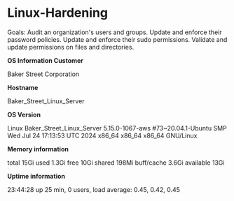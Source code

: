 # **Linux-Hardening**

Goals: Audit an organization's users and groups. Update and enforce their password policies. Update and enforce their sudo permissions. Validate and update permissions on files and directories.

**OS Information Customer**

Baker Street Corporation

**Hostname**

Baker_Street_Linux_Server

**OS Version**

Linux Baker_Street_Linux_Server 5.15.0-1067-aws #73~20.04.1-Ubuntu SMP Wed Jul 24 17:13:53 UTC 2024 x86_64 x86_64 x86_64 GNU/Linux

**Memory information**

total 15Gi
used 1.3Gi
free 10Gi
shared 198Mi
buff/cache 3.6Gi
available 13Gi

**Uptime information**

23:44:28 up 25 min, 0 users, load average: 0.45, 0.42, 0.45
